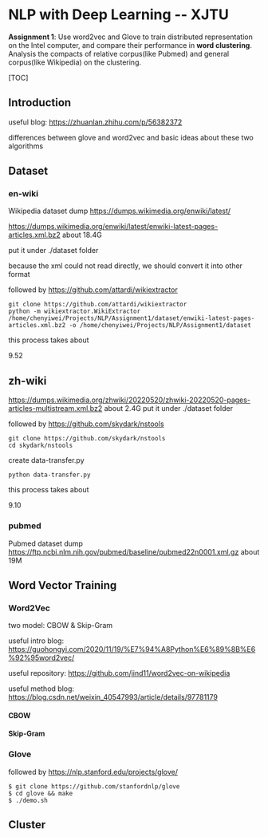# NLP with Deep Learning -- XJTU

**Assignment 1**: Use word2vec and Glove to train distributed representation on the Intel computer, and compare their performance in **word clustering**. Analysis the compacts of relative corpus(like Pubmed) and general corpus(like Wikipedia) on the clustering.

[TOC]

## Introduction 

useful blog: https://zhuanlan.zhihu.com/p/56382372

differences between glove and word2vec and basic ideas about these two algorithms

## Dataset

### en-wiki

Wikipedia dataset dump https://dumps.wikimedia.org/enwiki/latest/

https://dumps.wikimedia.org/enwiki/latest/enwiki-latest-pages-articles.xml.bz2 about 18.4G

put it under ./dataset folder

because the xml could not read directly, we should convert it into other format

followed by https://github.com/attardi/wikiextractor

```
git clone https://github.com/attardi/wikiextractor
python -m wikiextractor.WikiExtractor /home/chenyiwei/Projects/NLP/Assignment1/dataset/enwiki-latest-pages-articles.xml.bz2 -o /home/chenyiwei/Projects/NLP/Assignment1/dataset
```

this process takes about

9.52

## zh-wiki

https://dumps.wikimedia.org/zhwiki/20220520/zhwiki-20220520-pages-articles-multistream.xml.bz2 about 2.4G     put it under ./dataset folder

followed by https://github.com/skydark/nstools

```
git clone https://github.com/skydark/nstools
cd skydark/nstools
```

create data-transfer.py

```
python data-transfer.py
```

this process takes about 

9.10

### pubmed

Pubmed dataset dump https://ftp.ncbi.nlm.nih.gov/pubmed/baseline/pubmed22n0001.xml.gz about 19M



## Word Vector Training

### Word2Vec

two model: CBOW & Skip-Gram

useful intro blog: https://guohongyi.com/2020/11/19/%E7%94%A8Python%E6%89%8B%E6%92%95word2vec/

useful repository: https://github.com/jind11/word2vec-on-wikipedia

useful method blog: https://blog.csdn.net/weixin_40547993/article/details/97781179

#### CBOW



#### Skip-Gram



### Glove

followed by https://nlp.stanford.edu/projects/glove/

```
$ git clone https://github.com/stanfordnlp/glove
$ cd glove && make
$ ./demo.sh
```



## Cluster


